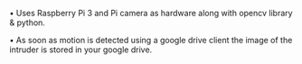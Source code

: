•	Uses Raspberry Pi 3 and Pi camera as hardware along with opencv library & python.


•	As soon as motion is detected using a google drive client the image of the intruder is stored in your google drive.
